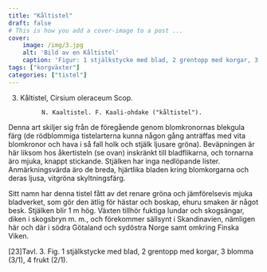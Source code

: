 ```yaml
---
title: "Kåltistel"
draft: false
# This is how you add a cover-image to a post ...
cover:
    image: /img/3.jpg
    alt: 'Bild av en Kåltistel'
    caption: 'Figur: 1 stjälkstycke med blad, 2 grentopp med korgar, 3 blomma (3/1), 4 frukt (2/1).'
tags: ["korgväxter"]
categories: ["tistel"]
---
```

  3. Kåltistel, Cirsium oleraceum Scop.

               N. Kaaltistel. F. Kaali-ohdake ("kåltistel").

   Denna art skiljer sig från de föregående genom blomkronornas blekgula
   färg (de rödblommiga tistelarterna kunna någon gång anträffas med vita
   blomkronor och hava i så fall holk och stjälk ljusare gröna).
   Beväpningen är här liksom hos åkertisteln (se ovan) inskränkt till
   bladflikarna, och tornarna äro mjuka, knappt stickande. Stjälken har
   inga nedlöpande lister. Anmärkningsvärda äro de breda, hjärtlika bladen
   kring blomkorgarna och deras ljusa, vitgröna skyltningsfärg.

   Sitt namn har denna tistel fått av det renare gröna och jämförelsevis
   mjuka bladverket, som gör den ätlig för hästar och boskap, ehuru smaken
   är något besk. Stjälken blir 1 m hög. Växten tillhör fuktiga lundar och
   skogsängar, diken i skogsbryn m. m., och förekommer sällsynt i
   Skandinavien, nämligen här och där i södra Götaland och sydöstra Norge
   samt omkring Finska Viken.

   [23]Tavl. 3. Fig. 1 stjälkstycke med blad, 2 grentopp med korgar, 3
   blomma (3/1), 4 frukt (2/1).